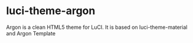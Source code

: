 # luci-theme-argon
Argon is a clean HTML5 theme for LuCI. It is based on luci-theme-material and Argon Template  
